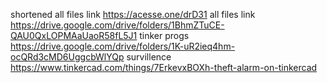 shortened all files link 
https://acesse.one/drD31
all files link 
https://drive.google.com/drive/folders/1BhmZTuCE-QAU0QxLOPMAaUaoR58fL5J1
tinker progs 
https://drive.google.com/drive/folders/1K-uR2ieq4hm-ocQRd3cMD6UggcbWlYQp
survillence 
https://www.tinkercad.com/things/7ErkevxBOXh-theft-alarm-on-tinkercad
